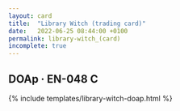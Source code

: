 ```yaml
---
layout: card
title:  "Library Witch (trading card)"
date:   2022-06-25 08:44:00 +0100
permalink: library-witch_(card)
incomplete: true
---
```


## DOAp &middot; EN-048 C

{% include templates/library-witch-doap.html %}